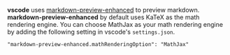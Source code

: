 **vscode** uses [markdown-preview-enhanced](https://github.com/shd101wyy/markdown-preview-enhanced) to preview markdown. **markdown-preview-enhanced** by default uses KaTeX as the math rendering engine.  You can choose MathJax as your math rendering engine by adding the following setting in vscode's `settings.json`. 

```
"markdown-preview-enhanced.mathRenderingOption": "MathJax"
```

